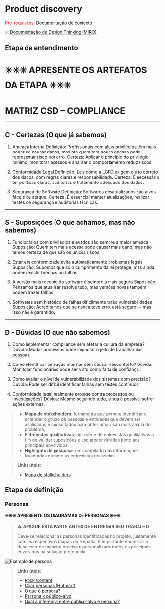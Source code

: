 # Product discovery

<span style="color:red">Pré-requisitos: <a href="01-Contexto.md"> Documentação de contexto</a></span>

✅ [Documentação de Design Thinking (MIRO)](files/processo-dt.pdf)

## Etapa de entendimento

**✳️✳️✳️ APRESENTE OS ARTEFATOS DA ETAPA  ✳️✳️✳️**
 ===============================
MATRIZ CSD – COMPLIANCE
===============================

-------------------------------
C - Certezas (O que já sabemos)
-------------------------------

1. Ameaça Interna
   Definição: Profissionais com altos privilégios têm mais poder de causar danos, 
   mas até quem tem pouco acesso pode representar risco por erro.
   Certeza: Aplicar o princípio do privilégio mínimo, monitorar acessos e analisar 
   o comportamento reduz riscos.

2. Conformidade Legal
   Definição: Leis como a LGPD exigem o uso correto dos dados, com regras claras 
   e responsabilidade.
   Certeza: É necessário ter políticas claras, auditorias e tratamento adequado dos dados.

3. Segurança de Software
   Definição: Softwares desatualizados são alvos fáceis de ataque.
   Certeza: É essencial manter atualizações, realizar testes de segurança e auditorias técnicas.

----------------------------------------------
S - Suposições (O que achamos, mas não sabemos)
----------------------------------------------

1. Funcionários com privilégios elevados são sempre a maior ameaça
   Suposição: Quem tem mais acesso pode causar mais dano, mas não temos certeza de que são os únicos riscos.

2. Estar em conformidade evita automaticamente problemas legais
   Suposição: Supomos que só o cumprimento da lei protege, mas ainda podem existir brechas ou falhas.

3. A versão mais recente do software é sempre a mais segura
   Suposição: Pensamos que atualizar resolve tudo, mas versões novas também podem trazer falhas.

4. Softwares sem histórico de falhas dificilmente terão vulnerabilidades
   Suposição: Acreditamos que se nunca teve erro, está seguro — mas isso não é garantido.

------------------------------
D - Dúvidas (O que não sabemos)
------------------------------

1. Como implementar compliance sem afetar a cultura da empresa?
   Dúvida: Mudar processos pode impactar o jeito de trabalhar das pessoas.

2. Como identificar ameaças internas sem causar desconforto?
   Dúvida: Monitorar funcionários pode ser visto como falta de confiança.

3. Como avaliar o nível de vulnerabilidade dos sistemas com precisão?
   Dúvida: Pode ser difícil identificar falhas sem testes contínuos.

4. Conformidade legal realmente protege contra processos ou investigações?
   Dúvida: Mesmo seguindo tudo, ainda é possível sofrer ações externas.

> * **Mapa de stakeholders**: ferramenta que permite identificar e entender o grupo de pessoas e entidades que devem ser analisados e consultados para obter uma visão mais ampla do problema;
> * **Entrevistas qualitativas**: uma série de entrevistas qualitativas a fim de validar suposições e esclarecer dúvidas junto aos principais envolvidos;
> * **Highlights de pesquisa**: um compilado das informações levantadas durante as entrevistas realizadas.

> **Links úteis**:
> - [Mapa de stalkeholders](https://www.racecomunicacao.com.br/blog/como-fazer-o-mapeamento-de-stakeholders/)

## Etapa de definição

### Personas

**✳️✳️✳️ APRESENTE OS DIAGRAMAS DE PERSONAS ✳️✳️✳️**

> ⚠️ **APAGUE ESTA PARTE ANTES DE ENTREGAR SEU TRABALHO**
>
> Deve-se relacionar as personas identificadas no projeto, juntamente com os respectivos mapas de empatia. É importante enumerar e descrever de maneira precisa e personalizada todos os principais envolvidos na solução pretendida.


![Exemplo de persona](images/exemplo-persona.png)


> **Links úteis**:
> - [Rock Content](https://rockcontent.com/blog/personas/)
> - [Criar personas (Hotmart)](https://blog.hotmart.com/pt-br/como-criar-persona-negocio/)
> - [O que é persona?](https://resultadosdigitais.com.br/blog/persona-o-que-e/)
> - [Persona x público-alvo](https://flammo.com.br/blog/persona-e-publico-alvo-qual-a-diferenca/)
> - [Qual a diferença entre público-alvo e persona?](https://rockcontent.com/blog/diferenca-publico-alvo-e-persona/)
